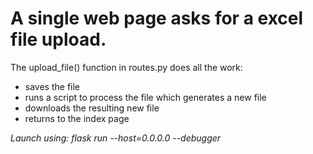 # A single web page asks for a excel file upload.

The upload_file() function in routes.py does all the work:
- saves the file
- runs a script to process the file which generates a new file
- downloads the resulting new file
- returns to the index page

_Launch using: flask run --host=0.0.0.0 --debugger_
